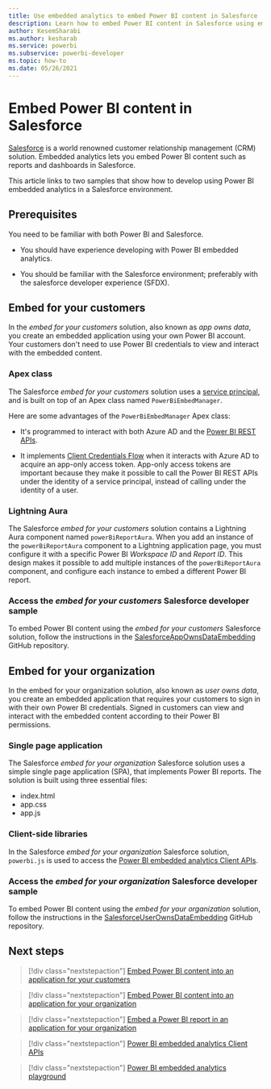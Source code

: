 ```yaml
---
title: Use embedded analytics to embed Power BI content in Salesforce
description: Learn how to embed Power BI content in Salesforce using embedded analytics developer samples
author: KesemSharabi
ms.author: kesharab
ms.service: powerbi
ms.subservice: powerbi-developer
ms.topic: how-to
ms.date: 05/26/2021
---
```


# Embed Power BI content in Salesforce

[Salesforce](https://www.salesforce.com/) is a world renowned customer relationship management (CRM) solution. Embedded analytics lets you embed Power BI content such as reports and dashboards in Salesforce.

This article links to two samples that show how to develop using Power BI embedded analytics in a Salesforce environment.

## Prerequisites

You need to be familiar with both Power BI and Salesforce.

* You should have experience developing with Power BI embedded analytics.

* You should be familiar with the Salesforce environment; preferably with the salesforce developer experience (SFDX).

## Embed for your customers

In the *embed for your customers* solution, also known as *app owns data*, you create an embedded application using your own Power BI account. Your customers don't need to use Power BI credentials to view and interact with the embedded content.

### Apex class

The Salesforce *embed for your customers* solution uses a [service principal](embed-service-principal.md), and is built on top of an Apex class named `PowerBiEmbedManager`.

Here are some advantages of the `PowerBiEmbedManager` Apex class:

* It's programmed to interact with both Azure AD and the [Power BI REST APIs](/rest/api/power-bi/).

* It implements [Client Credentials Flow](/azure/active-directory/develop/v2-oauth2-client-creds-grant-flow) when it interacts with Azure AD to acquire an app-only access token. App-only access tokens are important because they make it possible to call the Power BI REST APIs under the identity of a service principal, instead of calling under the identity of a user.

### Lightning Aura

The Salesforce *embed for your customers* solution contains a Lightning Aura component named `powerBiReportAura`. When you add an instance of the `powerBiReportAura` component to a Lightning application page, you must configure it with a specific Power BI *Workspace ID* and *Report ID*. This design makes it possible to add multiple instances of the `powerBiReportAura` component, and configure each instance to embed a different Power BI report.

### Access the *embed for your customers* Salesforce developer sample

To embed Power BI content using the *embed for your customers* Salesforce solution, follow the instructions in the [SalesforceAppOwnsDataEmbedding](https://github.com/PowerBiDevCamp/SalesforceAppOwnsDataEmbedding) GitHub repository.

## Embed for your organization

In the embed for your organization solution, also known as *user owns data*, you create an embedded application that requires your customers to sign in with their own Power BI credentials. Signed in customers can view and interact with the embedded content according to their Power BI permissions.

### Single page application

The Salesforce *embed for your organization* Salesforce solution uses a simple single page application (SPA), that implements Power BI reports. The solution is built using three essential files:

* index.html
* app.css
* app.js

### Client-side libraries

In the Salesforce *embed for your organization* Salesforce solution, `powerbi.js` is used to access the [Power BI embedded analytics Client APIs](/javascript/api/overview/powerbi/).

### Access the *embed for your organization* Salesforce developer sample

To embed Power BI content using the *embed for your organization* solution, follow the instructions in the [SalesforceUserOwnsDataEmbedding](https://github.com/PowerBiDevCamp/SalesforceUserOwnsDataEmbedding) GitHub repository.

## Next steps

>[!div class="nextstepaction"]
>[Embed Power BI content into an application for your customers](embed-sample-for-customers.md)

>[!div class="nextstepaction"]
>[Embed Power BI content into an application for your organization](embed-sample-for-your-organization.md)

>[!div class="nextstepaction"]
>[Embed a Power BI report in an application for your organization](embed-organization-app.md)

>[!div class="nextstepaction"]
>[Power BI embedded analytics Client APIs](/javascript/api/overview/powerbi/)

>[!div class="nextstepaction"]
>[Power BI embedded analytics playground](https://go.microsoft.com/fwlink/?linkid=848279)

